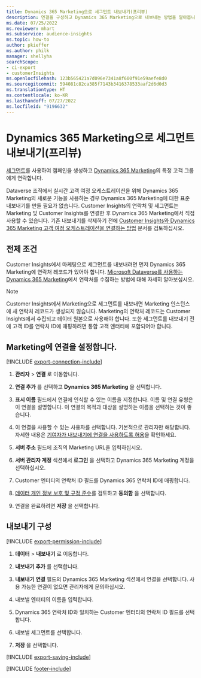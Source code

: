 ```yaml
---
title: Dynamics 365 Marketing으로 세그먼트 내보내기(프리뷰)
description: 연결을 구성하고 Dynamics 365 Marketing으로 내보내는 방법을 알아봅니다.
ms.date: 07/25/2022
ms.reviewer: mhart
ms.subservice: audience-insights
ms.topic: how-to
author: pkieffer
ms.author: philk
manager: shellyha
searchScope:
- ci-export
- customerInsights
ms.openlocfilehash: 123b565421a7d096e7341a8f600f91e59aefe8d0
ms.sourcegitcommit: 594081c82ca385f7143b3416378533aaf2d6d0d3
ms.translationtype: HT
ms.contentlocale: ko-KR
ms.lasthandoff: 07/27/2022
ms.locfileid: "9196632"
---
```

# <a name="export-segments-to-dynamics-365-marketing-preview"></a>Dynamics 365 Marketing으로 세그먼트 내보내기(프리뷰)

[세그먼트](segments.md)를 사용하여 캠페인을 생성하고 [Dynamics 365 Marketing](/dynamics365/marketing/customer-insights-segments)의 특정 고객 그룹에게 연락합니다.

Dataverse 조직에서 실시간 고객 여정 오케스트레이션을 위해 Dynamics 365 Marketing의 새로운 기능을 사용하는 경우 Dynamics 365 Marketing에 대한 표준 내보내기를 만들 필요가 없습니다. Customer Insights의 연락처 및 세그먼트는 Marketing 및 Customer Insights를 연결한 후 Dynamics 365 Marketing에서 직접 사용할 수 있습니다. 기존 내보내기를 삭제하기 전에 [Customer Insights와 Dynamics 365 Marketing 고객 여정 오케스트레이션을 연결하는 방법](/dynamics365/marketing/real-time-marketing-ci-profile) 문서를 검토하십시오.

## <a name="prerequisite"></a>전제 조건

Customer Insights에서 마케팅으로 세그먼트를 내보내려면 먼저 Dynamics 365 Marketing에 연락처 레코드가 있어야 합니다. [Microsoft Dataverse를 사용하는 Dynamics 365 Marketing](connect-dataverse-managed-lake.md)에서 연락처를 수집하는 방법에 대해 자세히 알아보십시오.

> [!NOTE]
> Customer Insights에서 Marketing으로 세그먼트를 내보내면 Marketing 인스턴스에 새 연락처 레코드가 생성되지 않습니다. Marketing의 연락처 레코드는 Customer Insights에서 수집되고 데이터 원본으로 사용해야 합니다. 또한 세그먼트를 내보내기 전에 고객 ID를 연락처 ID에 매핑하려면 통합 고객 엔터티에 포함되어야 합니다.

## <a name="set-up-connection-to-marketing"></a>Marketing에 연결을 설정합니다.

[!INCLUDE [export-connection-include](includes/export-connection-admn.md)]

1. **관리자** > **연결** 로 이동합니다.

1. **연결 추가** 를 선택하고 **Dynamics 365 Marketing** 을 선택합니다.

1. **표시 이름** 필드에서 연결에 인식할 수 있는 이름을 지정합니다. 이름 및 연결 유형은 이 연결을 설명합니다. 이 연결의 목적과 대상을 설명하는 이름을 선택하는 것이 좋습니다.

1. 이 연결을 사용할 수 있는 사용자를 선택합니다. 기본적으로 관리자만 해당합니다. 자세한 내용은 [기여자가 내보내기에 연결을 사용하도록 허용](connections.md#allow-contributors-to-use-a-connection-for-exports)을 확인하세요.

1. **서버 주소** 필드에 조직의 Marketing URL을 입력하십시오.

1. **서버 관리자 계정** 섹션에서 **로그인** 을 선택하고 Dynamics 365 Marketing 계정을 선택하십시오.

1. Customer 엔터티의 연락처 ID 필드를 Dynamics 365 연락처 ID에 매핑합니다.

1. [데이터 개인 정보 보호 및 규정 준수](connections.md#data-privacy-and-compliance)를 검토하고 **동의함** 을 선택합니다.

1. 연결을 완료하려면 **저장** 을 선택합니다.

## <a name="configure-an-export"></a>내보내기 구성

[!INCLUDE [export-permission-include](includes/export-permission.md)]

1. **데이터** > **내보내기** 로 이동합니다.

1. **내보내기 추가** 를 선택합니다.

1. **내보내기 연결** 필드의 Dynamics 365 Marketing 섹션에서 연결을 선택합니다. 사용 가능한 연결이 없으면 관리자에게 문의하십시오.

1. 내보낼 엔터티의 이름을 입력합니다.

1. Dynamics 365 연락처 ID와 일치하는 Customer 엔터티의 연락처 ID 필드를 선택합니다.

1. 내보낼 세그먼트를 선택합니다.

1. **저장** 을 선택합니다.

[!INCLUDE [export-saving-include](includes/export-saving.md)]

[!INCLUDE [footer-include](includes/footer-banner.md)]
